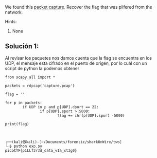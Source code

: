 We found this [packet capture](https://jupiter.challenges.picoctf.org/static/b506393b6f9d53b94011df000c534759/capture.pcap). Recover the flag that was pilfered from the network.

Hints:
1. None

## Solución 1:
Al revisar los paquetes nos damos cuenta que la flag se encuentra en los UDP, el mensaje esta cifrado en el puerto de origen, por lo cual con un script de python la podemos obtener
```
from scapy.all import *

packets = rdpcap('capture.pcap')

flag = ''

for p in packets:
        if UDP in p and p[UDP].dport == 22:
                if p[UDP].sport > 5000:
                        flag += chr(p[UDP].sport -5000)

print(flag)



┌──(kali㉿kali)-[~/Documents/forensic/sharkOnWire/two]
└─$ python exp.py
picoCTF{p1LLf3r3d_data_v1a_st3g0}

```